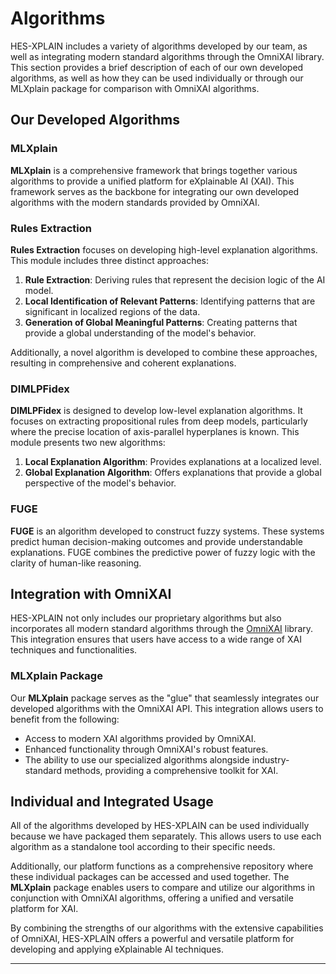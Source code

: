 # Algorithms

HES-XPLAIN includes a variety of algorithms developed by our team, as well as integrating modern standard algorithms through the OmniXAI library. This section provides a brief 
description of each of our own developed algorithms, as well as how they can be used individually or through our MLXplain package for comparison with OmniXAI algorithms.

## Our Developed Algorithms

### MLXplain

**MLXplain** is a comprehensive framework that brings together various algorithms to provide a unified platform for eXplainable AI (XAI). This framework serves as the backbone for 
integrating our own developed algorithms with the modern standards provided by OmniXAI.

### Rules Extraction

**Rules Extraction** focuses on developing high-level explanation algorithms. This module includes three distinct approaches:

1. **Rule Extraction**: Deriving rules that represent the decision logic of the AI model.
2. **Local Identification of Relevant Patterns**: Identifying patterns that are significant in localized regions of the data.
3. **Generation of Global Meaningful Patterns**: Creating patterns that provide a global understanding of the model's behavior.

Additionally, a novel algorithm is developed to combine these approaches, resulting in comprehensive and coherent explanations.

### DIMLPFidex

**DIMLPFidex** is designed to develop low-level explanation algorithms. It focuses on extracting propositional rules from deep models, particularly where the precise location of 
axis-parallel hyperplanes is known. This module presents two new algorithms:

1. **Local Explanation Algorithm**: Provides explanations at a localized level.
2. **Global Explanation Algorithm**: Offers explanations that provide a global perspective of the model's behavior.

### FUGE

**FUGE** is an algorithm developed to construct fuzzy systems. These systems predict human decision-making outcomes and provide understandable explanations. FUGE combines the 
predictive power of fuzzy logic with the clarity of human-like reasoning.

## Integration with OmniXAI

HES-XPLAIN not only includes our proprietary algorithms but also incorporates all modern standard algorithms through the [OmniXAI](https://github.com/omnixai/omnixai) library. This 
integration ensures that users have access to a wide range of XAI techniques and functionalities.

### MLXplain Package

Our **MLXplain** package serves as the "glue" that seamlessly integrates our developed algorithms with the OmniXAI API. This integration allows users to benefit from the following:

- Access to modern XAI algorithms provided by OmniXAI.
- Enhanced functionality through OmniXAI's robust features.
- The ability to use our specialized algorithms alongside industry-standard methods, providing a comprehensive toolkit for XAI.

## Individual and Integrated Usage

All of the algorithms developed by HES-XPLAIN can be used individually because we have packaged them separately. This allows users to use each algorithm as a standalone tool 
according to their specific needs.

Additionally, our platform functions as a comprehensive repository where these individual packages can be accessed and used together. The **MLXplain** package enables users to 
compare and utilize our algorithms in conjunction with OmniXAI algorithms, offering a unified and versatile platform for XAI.

By combining the strengths of our algorithms with the extensive capabilities of OmniXAI, HES-XPLAIN offers a powerful and versatile platform for developing and applying eXplainable 
AI techniques.

---

    
